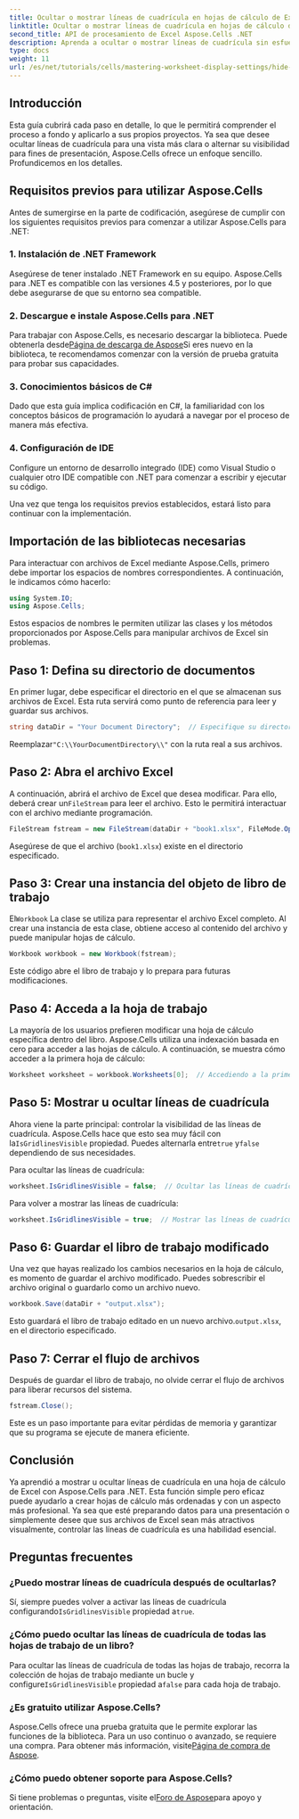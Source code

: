 ```yaml
---
title: Ocultar o mostrar líneas de cuadrícula en hojas de cálculo de Excel
linktitle: Ocultar o mostrar líneas de cuadrícula en hojas de cálculo de Excel
second_title: API de procesamiento de Excel Aspose.Cells .NET
description: Aprenda a ocultar o mostrar líneas de cuadrícula sin esfuerzo en hojas de cálculo de Excel con Aspose.Cells para .NET. Este completo tutorial incluye instrucciones paso a paso.
type: docs
weight: 11
url: /es/net/tutorials/cells/mastering-worksheet-display-settings/hide-display-gridlines/
---
```

## Introducción

Esta guía cubrirá cada paso en detalle, lo que le permitirá comprender el proceso a fondo y aplicarlo a sus propios proyectos. Ya sea que desee ocultar líneas de cuadrícula para una vista más clara o alternar su visibilidad para fines de presentación, Aspose.Cells ofrece un enfoque sencillo. Profundicemos en los detalles.

## Requisitos previos para utilizar Aspose.Cells

Antes de sumergirse en la parte de codificación, asegúrese de cumplir con los siguientes requisitos previos para comenzar a utilizar Aspose.Cells para .NET:

### 1. Instalación de .NET Framework
Asegúrese de tener instalado .NET Framework en su equipo. Aspose.Cells para .NET es compatible con las versiones 4.5 y posteriores, por lo que debe asegurarse de que su entorno sea compatible.

### 2. Descargue e instale Aspose.Cells para .NET
Para trabajar con Aspose.Cells, es necesario descargar la biblioteca. Puede obtenerla desde[Página de descarga de Aspose](https://releases.aspose.com/cells/net/)Si eres nuevo en la biblioteca, te recomendamos comenzar con la versión de prueba gratuita para probar sus capacidades.

### 3. Conocimientos básicos de C#
Dado que esta guía implica codificación en C#, la familiaridad con los conceptos básicos de programación lo ayudará a navegar por el proceso de manera más efectiva.

### 4. Configuración de IDE
Configure un entorno de desarrollo integrado (IDE) como Visual Studio o cualquier otro IDE compatible con .NET para comenzar a escribir y ejecutar su código.

Una vez que tenga los requisitos previos establecidos, estará listo para continuar con la implementación.

## Importación de las bibliotecas necesarias

Para interactuar con archivos de Excel mediante Aspose.Cells, primero debe importar los espacios de nombres correspondientes. A continuación, le indicamos cómo hacerlo:

```csharp
using System.IO;
using Aspose.Cells;
```

Estos espacios de nombres le permiten utilizar las clases y los métodos proporcionados por Aspose.Cells para manipular archivos de Excel sin problemas.

## Paso 1: Defina su directorio de documentos

En primer lugar, debe especificar el directorio en el que se almacenan sus archivos de Excel. Esta ruta servirá como punto de referencia para leer y guardar sus archivos.

```csharp
string dataDir = "Your Document Directory";  // Especifique su directorio aquí
```

 Reemplazar`"C:\\YourDocumentDirectory\\"` con la ruta real a sus archivos.

## Paso 2: Abra el archivo Excel

 A continuación, abrirá el archivo de Excel que desea modificar. Para ello, deberá crear un`FileStream` para leer el archivo. Esto le permitirá interactuar con el archivo mediante programación.

```csharp
FileStream fstream = new FileStream(dataDir + "book1.xlsx", FileMode.Open);
```

Asegúrese de que el archivo (`book1.xlsx`) existe en el directorio especificado.

## Paso 3: Crear una instancia del objeto de libro de trabajo

 El`Workbook` La clase se utiliza para representar el archivo Excel completo. Al crear una instancia de esta clase, obtiene acceso al contenido del archivo y puede manipular hojas de cálculo.

```csharp
Workbook workbook = new Workbook(fstream);
```

Este código abre el libro de trabajo y lo prepara para futuras modificaciones.

## Paso 4: Acceda a la hoja de trabajo

La mayoría de los usuarios prefieren modificar una hoja de cálculo específica dentro del libro. Aspose.Cells utiliza una indexación basada en cero para acceder a las hojas de cálculo. A continuación, se muestra cómo acceder a la primera hoja de cálculo:

```csharp
Worksheet worksheet = workbook.Worksheets[0];  // Accediendo a la primera hoja de trabajo
```

## Paso 5: Mostrar u ocultar líneas de cuadrícula

Ahora viene la parte principal: controlar la visibilidad de las líneas de cuadrícula. Aspose.Cells hace que esto sea muy fácil con la`IsGridlinesVisible` propiedad. Puedes alternarla entre`true` y`false` dependiendo de sus necesidades.

Para ocultar las líneas de cuadrícula:

```csharp
worksheet.IsGridlinesVisible = false;  // Ocultar las líneas de cuadrícula
```

Para volver a mostrar las líneas de cuadrícula:

```csharp
worksheet.IsGridlinesVisible = true;  // Mostrar las líneas de cuadrícula
```

## Paso 6: Guardar el libro de trabajo modificado

Una vez que hayas realizado los cambios necesarios en la hoja de cálculo, es momento de guardar el archivo modificado. Puedes sobrescribir el archivo original o guardarlo como un archivo nuevo.

```csharp
workbook.Save(dataDir + "output.xlsx");
```

 Esto guardará el libro de trabajo editado en un nuevo archivo.`output.xlsx`, en el directorio especificado.

## Paso 7: Cerrar el flujo de archivos

Después de guardar el libro de trabajo, no olvide cerrar el flujo de archivos para liberar recursos del sistema.

```csharp
fstream.Close();
```

Este es un paso importante para evitar pérdidas de memoria y garantizar que su programa se ejecute de manera eficiente.

## Conclusión

Ya aprendió a mostrar u ocultar líneas de cuadrícula en una hoja de cálculo de Excel con Aspose.Cells para .NET. Esta función simple pero eficaz puede ayudarlo a crear hojas de cálculo más ordenadas y con un aspecto más profesional. Ya sea que esté preparando datos para una presentación o simplemente desee que sus archivos de Excel sean más atractivos visualmente, controlar las líneas de cuadrícula es una habilidad esencial.

## Preguntas frecuentes

### ¿Puedo mostrar líneas de cuadrícula después de ocultarlas?
 Sí, siempre puedes volver a activar las líneas de cuadrícula configurando`IsGridlinesVisible` propiedad a`true`.

### ¿Cómo puedo ocultar las líneas de cuadrícula de todas las hojas de trabajo de un libro?
 Para ocultar las líneas de cuadrícula de todas las hojas de trabajo, recorra la colección de hojas de trabajo mediante un bucle y configure`IsGridlinesVisible` propiedad a`false` para cada hoja de trabajo.

### ¿Es gratuito utilizar Aspose.Cells?
 Aspose.Cells ofrece una prueba gratuita que le permite explorar las funciones de la biblioteca. Para un uso continuo o avanzado, se requiere una compra. Para obtener más información, visite[Página de compra de Aspose](https://purchase.aspose.com/buy).

### ¿Cómo puedo obtener soporte para Aspose.Cells?
 Si tiene problemas o preguntas, visite el[Foro de Aspose](https://forum.aspose.com/c/cells/9)para apoyo y orientación.